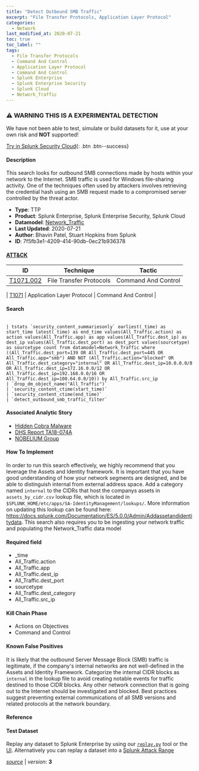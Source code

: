 ```yaml
---
title: "Detect Outbound SMB Traffic"
excerpt: "File Transfer Protocols, Application Layer Protocol"
categories:
  - Network
last_modified_at: 2020-07-21
toc: true
toc_label: ""
tags:
  - File Transfer Protocols
  - Command And Control
  - Application Layer Protocol
  - Command And Control
  - Splunk Enterprise
  - Splunk Enterprise Security
  - Splunk Cloud
  - Network_Traffic
---
```


### ⚠️ WARNING THIS IS A EXPERIMENTAL DETECTION
We have not been able to test, simulate or build datasets for it, use at your own risk and **NOT** supported!


[Try in Splunk Security Cloud](https://www.splunk.com/en_us/cyber-security.html){: .btn .btn--success}

#### Description

This search looks for outbound SMB connections made by hosts within your network to the Internet. SMB traffic is used for Windows file-sharing activity. One of the techniques often used by attackers involves retrieving the credential hash using an SMB request made to a compromised server controlled by the threat actor.

- **Type**: TTP
- **Product**: Splunk Enterprise, Splunk Enterprise Security, Splunk Cloud
- **Datamodel**: [Network_Traffic](https://docs.splunk.com/Documentation/CIM/latest/User/NetworkTraffic)
- **Last Updated**: 2020-07-21
- **Author**: Bhavin Patel, Stuart Hopkins from Splunk
- **ID**: 7f5fb3e1-4209-414-90db-0ec21b936378


#### [ATT&CK](https://attack.mitre.org/)

| ID          | Technique   | Tactic         |
| ----------- | ----------- |--------------- |
| [T1071.002](https://attack.mitre.org/techniques/T1071/002/) | File Transfer Protocols | Command And Control |

| [T1071](https://attack.mitre.org/techniques/T1071/) | Application Layer Protocol | Command And Control |

#### Search

```

| tstats `security_content_summariesonly` earliest(_time) as start_time latest(_time) as end_time values(All_Traffic.action) as action values(All_Traffic.app) as app values(All_Traffic.dest_ip) as dest_ip values(All_Traffic.dest_port) as dest_port values(sourcetype) as sourcetype count from datamodel=Network_Traffic where ((All_Traffic.dest_port=139 OR All_Traffic.dest_port=445 OR All_Traffic.app="smb") AND NOT (All_Traffic.action="blocked" OR All_Traffic.dest_category="internal" OR All_Traffic.dest_ip=10.0.0.0/8 OR All_Traffic.dest_ip=172.16.0.0/12 OR All_Traffic.dest_ip=192.168.0.0/16 OR All_Traffic.dest_ip=100.64.0.0/10)) by All_Traffic.src_ip 
| `drop_dm_object_name("All_Traffic")` 
| `security_content_ctime(start_time)` 
| `security_content_ctime(end_time)` 
| `detect_outbound_smb_traffic_filter`
```

#### Associated Analytic Story
* [Hidden Cobra Malware](/stories/hidden_cobra_malware)
* [DHS Report TA18-074A](/stories/dhs_report_ta18-074a)
* [NOBELIUM Group](/stories/nobelium_group)


#### How To Implement
In order to run this search effectively, we highly recommend that you leverage the Assets and Identity framework. It is important that you have good understanding of how your network segments are designed, and be able to distinguish internal from external address space. Add a category named `internal` to the CIDRs that host the companys assets in `assets_by_cidr.csv` lookup file, which is located in `$SPLUNK_HOME/etc/apps/SA-IdentityManagement/lookups/`. More information on updating this lookup can be found here: https://docs.splunk.com/Documentation/ES/5.0.0/Admin/Addassetandidentitydata. This search also requires you to be ingesting your network traffic and populating the Network_Traffic data model

#### Required field
* _time
* All_Traffic.action
* All_Traffic.app
* All_Traffic.dest_ip
* All_Traffic.dest_port
* sourcetype
* All_Traffic.dest_category
* All_Traffic.src_ip


#### Kill Chain Phase
* Actions on Objectives
* Command and Control


#### Known False Positives
It is likely that the outbound Server Message Block (SMB) traffic is legitimate, if the company&#39;s internal networks are not well-defined in the Assets and Identity Framework. Categorize the internal CIDR blocks as `internal` in the lookup file to avoid creating notable events for traffic destined to those CIDR blocks. Any other network connection that is going out to the Internet should be investigated and blocked. Best practices suggest preventing external communications of all SMB versions and related protocols at the network boundary.





#### Reference


#### Test Dataset
Replay any dataset to Splunk Enterprise by using our [`replay.py`](https://github.com/splunk/attack_data#using-replaypy) tool or the [UI](https://github.com/splunk/attack_data#using-ui).
Alternatively you can replay a dataset into a [Splunk Attack Range](https://github.com/splunk/attack_range#replay-dumps-into-attack-range-splunk-server)




[*source*](https://github.com/splunk/security_content/tree/develop/detections/experimental/network/detect_outbound_smb_traffic.yml) \| *version*: **3**